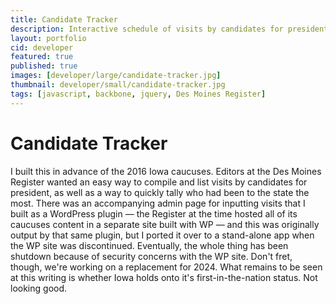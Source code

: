 ```yaml
---
title: Candidate Tracker
description: Interactive schedule of visits by candidates for president
layout: portfolio
cid: developer
featured: true
published: true
images: [developer/large/candidate-tracker.jpg]
thumbnail: developer/small/candidate-tracker.jpg
tags: [javascript, backbone, jquery, Des Moines Register]
---
```


# Candidate Tracker

I built this in advance of the 2016 Iowa caucuses. Editors at the Des Moines Register wanted an easy way to compile and list visits by candidates for president, as well as a way to quickly tally who had been to the state the most. There was an accompanying admin page for inputting visits that I built as a WordPress plugin — the Register at the time hosted all of its caucuses content in a separate site built with WP — and this was originally output by that same plugin, but I ported it over to a stand-alone app when the WP site was discontinued. Eventually, the whole thing has been shutdown because of security concerns with the WP site. Don't fret, though, we're working on a replacement for 2024. What remains to be seen at this writing is whether Iowa holds onto it's first-in-the-nation status. Not looking good.
